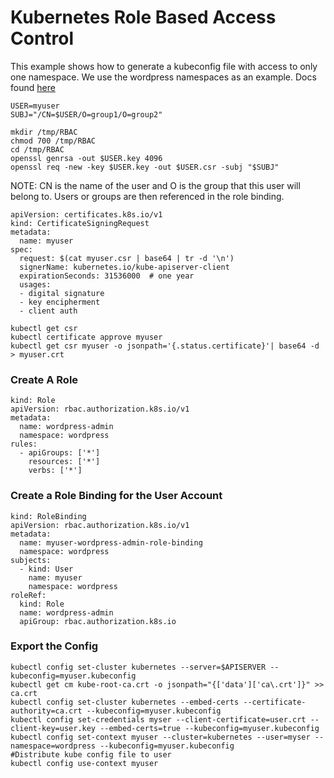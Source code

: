 # Kubernetes Role Based Access Control
This example shows how to generate a kubeconfig file with access to only one namespace. We use the wordpress namespaces as an example.
Docs found [here](https://kubernetes.io/docs/reference/access-authn-authz/certificate-signing-requests/#normal-user)

```
USER=myuser
SUBJ="/CN=$USER/O=group1/O=group2"

mkdir /tmp/RBAC
chmod 700 /tmp/RBAC
cd /tmp/RBAC
openssl genrsa -out $USER.key 4096
openssl req -new -key $USER.key -out $USER.csr -subj "$SUBJ"
```
NOTE: CN is the name of the user and O is the group that this user will belong to. Users or groups are then referenced in the role binding.


```
apiVersion: certificates.k8s.io/v1
kind: CertificateSigningRequest
metadata:
  name: myuser
spec:
  request: $(cat myuser.csr | base64 | tr -d '\n')
  signerName: kubernetes.io/kube-apiserver-client
  expirationSeconds: 31536000  # one year
  usages:
  - digital signature
  - key encipherment
  - client auth
```
```
kubectl get csr
kubectl certificate approve myuser
kubectl get csr myuser -o jsonpath='{.status.certificate}'| base64 -d > myuser.crt
```

### Create A Role
```
kind: Role
apiVersion: rbac.authorization.k8s.io/v1
metadata:
  name: wordpress-admin
  namespace: wordpress
rules:
  - apiGroups: ['*']
    resources: ['*']
    verbs: ['*']
```
### Create a Role Binding for the User Account
```
kind: RoleBinding
apiVersion: rbac.authorization.k8s.io/v1
metadata:
  name: myuser-wordpress-admin-role-binding
  namespace: wordpress
subjects:
  - kind: User
    name: myuser
    namespace: wordpress
roleRef:
  kind: Role
  name: wordpress-admin
  apiGroup: rbac.authorization.k8s.io
```
### Export the Config
```
kubectl config set-cluster kubernetes --server=$APISERVER --kubeconfig=myuser.kubeconfig
kubectl get cm kube-root-ca.crt -o jsonpath="{['data']['ca\.crt']}" >> ca.crt
kubectl config set-cluster kubernetes --embed-certs --certificate-authority=ca.crt --kubeconfig=myuser.kubeconfig
kubectl config set-credentials myser --client-certificate=user.crt --client-key=user.key --embed-certs=true --kubeconfig=myuser.kubeconfig
kubectl config set-context myuser --cluster=kubernetes --user=myser --namespace=wordpress --kubeconfig=myuser.kubeconfig
#Distribute kube config file to user
kubectl config use-context myuser
```
